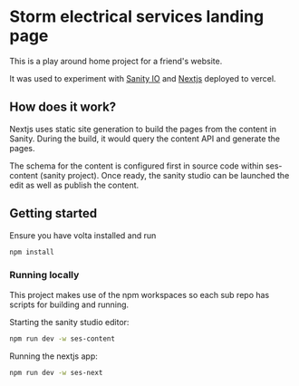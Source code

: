 # Storm electrical services landing page

This is a play around home project for a friend's website.

It was used to experiment with [Sanity IO](https://www.sanity.io/) and [Nextjs](https://nextjs.org/) deployed to vercel.

## How does it work?

Nextjs uses static site generation to build the pages from the content in Sanity. During the build, it would query the content API and generate the pages. 

The schema for the content is configured first in source code within ses-content (sanity project). Once ready, the sanity studio can be launched the edit as well as publish the content.

## Getting started

Ensure you have volta installed and run

```sh
npm install
```

### Running locally

This project makes use of the npm workspaces so each sub repo has scripts for building and running.

Starting the sanity studio editor:

```sh
npm run dev -w ses-content
```

Running the nextjs app:

```sh
npm run dev -w ses-next
```
